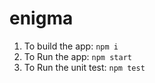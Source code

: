 # enigma

1. To build the app: ```npm i``` 
2. To Run the app: ```npm start```
2. To Run the unit test: ```npm test``` 
